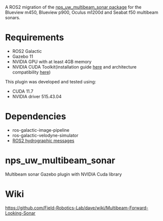 A ROS2 migration of the [nps_uw_multibeam_sonar package](https://github.com/Field-Robotics-Lab/nps_uw_multibeam_sonar) for the Blueview m450, Blueview p900, Oculus m1200d and Seabat f50 multibeam sonars. 

# Requirements

* ROS2 Galactic
* Gazebo 11
* NVIDIA GPU with at least 4GB memory
* NVIDIA CUDA Toolkit(installation guide [here](https://docs.nvidia.com/cuda/cuda-installation-guide-linux/index.html) and architecture compatibility [here](https://docs.nvidia.com/cuda/cuda-toolkit-release-notes/index.html))

This plugin was developed and tested using:
* CUDA 11.7
* NVIDIA driver 515.43.04

# Dependencies

* ros-galactic-image-pipeline
* ros-galactic-velodyne-simulator
* [ROS2 hydrographic messages](https://github.com/forssea-robotics/hydrographic_msgs)

# nps_uw_multibeam_sonar
Multibeam sonar Gazebo plugin with NVIDIA Cuda library 

# Wiki
https://github.com/Field-Robotics-Lab/dave/wiki/Multibeam-Forward-Looking-Sonar
